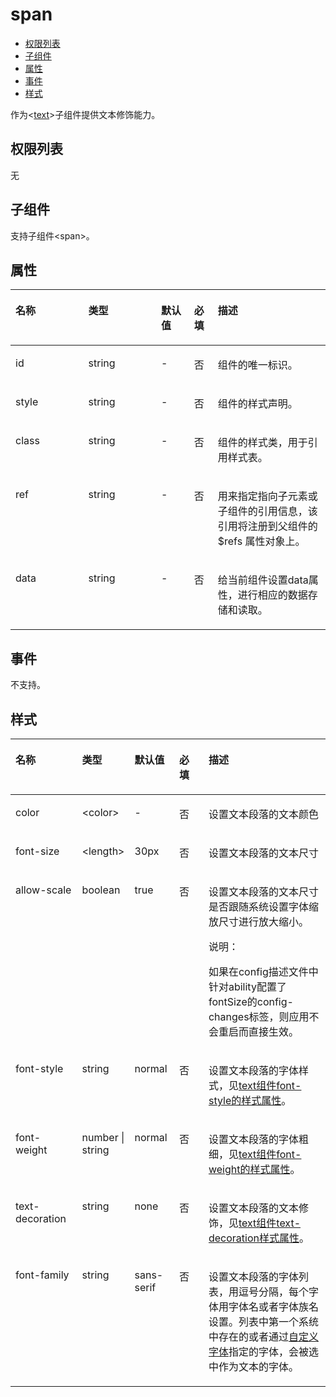 # span<a name="ZH-CN_TOPIC_0000001115814832"></a>

-   [权限列表](#zh-cn_topic_0000001058948923_section11257113618419)
-   [子组件](#zh-cn_topic_0000001058948923_section9288143101012)
-   [属性](#zh-cn_topic_0000001058948923_section2907183951110)
-   [事件](#zh-cn_topic_0000001058948923_section1298575017310)
-   [样式](#zh-cn_topic_0000001058948923_section5775351116)

作为<[text](text.md#ZH-CN_TOPIC_0000001115974748)\>子组件提供文本修饰能力。

## 权限列表<a name="zh-cn_topic_0000001058948923_section11257113618419"></a>

无

## 子组件<a name="zh-cn_topic_0000001058948923_section9288143101012"></a>

支持子组件<span\>。

## 属性<a name="zh-cn_topic_0000001058948923_section2907183951110"></a>

<a name="zh-cn_topic_0000001058948923_table20633101642315"></a>
<table><thead align="left"><tr id="zh-cn_topic_0000001058948923_row663331618238"><th class="cellrowborder" valign="top" width="23.119999999999997%" id="mcps1.1.6.1.1"><p id="zh-cn_topic_0000001058948923_zh-cn_topic_0000001058340523_a9ba8c579217b4b8b841b035f1d28b20e"><a name="zh-cn_topic_0000001058948923_zh-cn_topic_0000001058340523_a9ba8c579217b4b8b841b035f1d28b20e"></a><a name="zh-cn_topic_0000001058948923_zh-cn_topic_0000001058340523_a9ba8c579217b4b8b841b035f1d28b20e"></a>名称</p>
</th>
<th class="cellrowborder" valign="top" width="23.119999999999997%" id="mcps1.1.6.1.2"><p id="zh-cn_topic_0000001058948923_zh-cn_topic_0000001058340523_a633002333b024497914a4b172446f14e"><a name="zh-cn_topic_0000001058948923_zh-cn_topic_0000001058340523_a633002333b024497914a4b172446f14e"></a><a name="zh-cn_topic_0000001058948923_zh-cn_topic_0000001058340523_a633002333b024497914a4b172446f14e"></a>类型</p>
</th>
<th class="cellrowborder" valign="top" width="10.48%" id="mcps1.1.6.1.3"><p id="zh-cn_topic_0000001058948923_zh-cn_topic_0000001058340523_a4950f7884c6540b9ad523ac34657d952"><a name="zh-cn_topic_0000001058948923_zh-cn_topic_0000001058340523_a4950f7884c6540b9ad523ac34657d952"></a><a name="zh-cn_topic_0000001058948923_zh-cn_topic_0000001058340523_a4950f7884c6540b9ad523ac34657d952"></a>默认值</p>
</th>
<th class="cellrowborder" valign="top" width="7.5200000000000005%" id="mcps1.1.6.1.4"><p id="zh-cn_topic_0000001058948923_p824610360217"><a name="zh-cn_topic_0000001058948923_p824610360217"></a><a name="zh-cn_topic_0000001058948923_p824610360217"></a>必填</p>
</th>
<th class="cellrowborder" valign="top" width="35.76%" id="mcps1.1.6.1.5"><p id="zh-cn_topic_0000001058948923_zh-cn_topic_0000001058340523_a1313564aa9404a338447087d5918c17d"><a name="zh-cn_topic_0000001058948923_zh-cn_topic_0000001058340523_a1313564aa9404a338447087d5918c17d"></a><a name="zh-cn_topic_0000001058948923_zh-cn_topic_0000001058340523_a1313564aa9404a338447087d5918c17d"></a>描述</p>
</th>
</tr>
</thead>
<tbody><tr id="zh-cn_topic_0000001058948923_row36332165231"><td class="cellrowborder" valign="top" width="23.119999999999997%" headers="mcps1.1.6.1.1 "><p id="zh-cn_topic_0000001058948923_zh-cn_topic_0000001058340523_adb8a73146d764f2aab50fc046169ab26"><a name="zh-cn_topic_0000001058948923_zh-cn_topic_0000001058340523_adb8a73146d764f2aab50fc046169ab26"></a><a name="zh-cn_topic_0000001058948923_zh-cn_topic_0000001058340523_adb8a73146d764f2aab50fc046169ab26"></a>id</p>
</td>
<td class="cellrowborder" valign="top" width="23.119999999999997%" headers="mcps1.1.6.1.2 "><p id="zh-cn_topic_0000001058948923_zh-cn_topic_0000001058340523_a06898db2627246f78e85d4fbadeee85c"><a name="zh-cn_topic_0000001058948923_zh-cn_topic_0000001058340523_a06898db2627246f78e85d4fbadeee85c"></a><a name="zh-cn_topic_0000001058948923_zh-cn_topic_0000001058340523_a06898db2627246f78e85d4fbadeee85c"></a>string</p>
</td>
<td class="cellrowborder" valign="top" width="10.48%" headers="mcps1.1.6.1.3 "><p id="zh-cn_topic_0000001058948923_zh-cn_topic_0000001058340523_ae685ead324a647bcba1bbb45c9402dd6"><a name="zh-cn_topic_0000001058948923_zh-cn_topic_0000001058340523_ae685ead324a647bcba1bbb45c9402dd6"></a><a name="zh-cn_topic_0000001058948923_zh-cn_topic_0000001058340523_ae685ead324a647bcba1bbb45c9402dd6"></a>-</p>
</td>
<td class="cellrowborder" valign="top" width="7.5200000000000005%" headers="mcps1.1.6.1.4 "><p id="zh-cn_topic_0000001058948923_p42461736102118"><a name="zh-cn_topic_0000001058948923_p42461736102118"></a><a name="zh-cn_topic_0000001058948923_p42461736102118"></a>否</p>
</td>
<td class="cellrowborder" valign="top" width="35.76%" headers="mcps1.1.6.1.5 "><p id="zh-cn_topic_0000001058948923_zh-cn_topic_0000001058340523_a692121725a9b4ebbae65cd22b94b672e"><a name="zh-cn_topic_0000001058948923_zh-cn_topic_0000001058340523_a692121725a9b4ebbae65cd22b94b672e"></a><a name="zh-cn_topic_0000001058948923_zh-cn_topic_0000001058340523_a692121725a9b4ebbae65cd22b94b672e"></a>组件的唯一标识。</p>
</td>
</tr>
<tr id="zh-cn_topic_0000001058948923_row13633131616239"><td class="cellrowborder" valign="top" width="23.119999999999997%" headers="mcps1.1.6.1.1 "><p id="zh-cn_topic_0000001058948923_zh-cn_topic_0000001058340523_a7c032d302e1d437eac59680e066308b0"><a name="zh-cn_topic_0000001058948923_zh-cn_topic_0000001058340523_a7c032d302e1d437eac59680e066308b0"></a><a name="zh-cn_topic_0000001058948923_zh-cn_topic_0000001058340523_a7c032d302e1d437eac59680e066308b0"></a>style</p>
</td>
<td class="cellrowborder" valign="top" width="23.119999999999997%" headers="mcps1.1.6.1.2 "><p id="zh-cn_topic_0000001058948923_zh-cn_topic_0000001058340523_a6ba72f5c52df4fba9b02b5dffa26677e"><a name="zh-cn_topic_0000001058948923_zh-cn_topic_0000001058340523_a6ba72f5c52df4fba9b02b5dffa26677e"></a><a name="zh-cn_topic_0000001058948923_zh-cn_topic_0000001058340523_a6ba72f5c52df4fba9b02b5dffa26677e"></a>string</p>
</td>
<td class="cellrowborder" valign="top" width="10.48%" headers="mcps1.1.6.1.3 "><p id="zh-cn_topic_0000001058948923_zh-cn_topic_0000001058340523_a23cec1f95fd04ff1b3b20f58844ea654"><a name="zh-cn_topic_0000001058948923_zh-cn_topic_0000001058340523_a23cec1f95fd04ff1b3b20f58844ea654"></a><a name="zh-cn_topic_0000001058948923_zh-cn_topic_0000001058340523_a23cec1f95fd04ff1b3b20f58844ea654"></a>-</p>
</td>
<td class="cellrowborder" valign="top" width="7.5200000000000005%" headers="mcps1.1.6.1.4 "><p id="zh-cn_topic_0000001058948923_p17246836142119"><a name="zh-cn_topic_0000001058948923_p17246836142119"></a><a name="zh-cn_topic_0000001058948923_p17246836142119"></a>否</p>
</td>
<td class="cellrowborder" valign="top" width="35.76%" headers="mcps1.1.6.1.5 "><p id="zh-cn_topic_0000001058948923_zh-cn_topic_0000001058340523_ab9c92d331da44a0e9114f6760340680a"><a name="zh-cn_topic_0000001058948923_zh-cn_topic_0000001058340523_ab9c92d331da44a0e9114f6760340680a"></a><a name="zh-cn_topic_0000001058948923_zh-cn_topic_0000001058340523_ab9c92d331da44a0e9114f6760340680a"></a>组件的样式声明。</p>
</td>
</tr>
<tr id="zh-cn_topic_0000001058948923_row10634131610230"><td class="cellrowborder" valign="top" width="23.119999999999997%" headers="mcps1.1.6.1.1 "><p id="zh-cn_topic_0000001058948923_zh-cn_topic_0000001058340523_a3e97d6d2a5b84e06bf619049840a00a8"><a name="zh-cn_topic_0000001058948923_zh-cn_topic_0000001058340523_a3e97d6d2a5b84e06bf619049840a00a8"></a><a name="zh-cn_topic_0000001058948923_zh-cn_topic_0000001058340523_a3e97d6d2a5b84e06bf619049840a00a8"></a>class</p>
</td>
<td class="cellrowborder" valign="top" width="23.119999999999997%" headers="mcps1.1.6.1.2 "><p id="zh-cn_topic_0000001058948923_zh-cn_topic_0000001058340523_af0974175e9434735b035a4db9146aa04"><a name="zh-cn_topic_0000001058948923_zh-cn_topic_0000001058340523_af0974175e9434735b035a4db9146aa04"></a><a name="zh-cn_topic_0000001058948923_zh-cn_topic_0000001058340523_af0974175e9434735b035a4db9146aa04"></a>string</p>
</td>
<td class="cellrowborder" valign="top" width="10.48%" headers="mcps1.1.6.1.3 "><p id="zh-cn_topic_0000001058948923_zh-cn_topic_0000001058340523_aa5caace6225b440eba13dc2230f3ef0f"><a name="zh-cn_topic_0000001058948923_zh-cn_topic_0000001058340523_aa5caace6225b440eba13dc2230f3ef0f"></a><a name="zh-cn_topic_0000001058948923_zh-cn_topic_0000001058340523_aa5caace6225b440eba13dc2230f3ef0f"></a>-</p>
</td>
<td class="cellrowborder" valign="top" width="7.5200000000000005%" headers="mcps1.1.6.1.4 "><p id="zh-cn_topic_0000001058948923_p324614367213"><a name="zh-cn_topic_0000001058948923_p324614367213"></a><a name="zh-cn_topic_0000001058948923_p324614367213"></a>否</p>
</td>
<td class="cellrowborder" valign="top" width="35.76%" headers="mcps1.1.6.1.5 "><p id="zh-cn_topic_0000001058948923_zh-cn_topic_0000001058340523_a2f6321cf45ae481983a88dcc2f900900"><a name="zh-cn_topic_0000001058948923_zh-cn_topic_0000001058340523_a2f6321cf45ae481983a88dcc2f900900"></a><a name="zh-cn_topic_0000001058948923_zh-cn_topic_0000001058340523_a2f6321cf45ae481983a88dcc2f900900"></a>组件的样式类，用于引用样式表。</p>
</td>
</tr>
<tr id="zh-cn_topic_0000001058948923_row1634171618236"><td class="cellrowborder" valign="top" width="23.119999999999997%" headers="mcps1.1.6.1.1 "><p id="zh-cn_topic_0000001058948923_zh-cn_topic_0000001058340523_p1786251117156"><a name="zh-cn_topic_0000001058948923_zh-cn_topic_0000001058340523_p1786251117156"></a><a name="zh-cn_topic_0000001058948923_zh-cn_topic_0000001058340523_p1786251117156"></a>ref</p>
</td>
<td class="cellrowborder" valign="top" width="23.119999999999997%" headers="mcps1.1.6.1.2 "><p id="zh-cn_topic_0000001058948923_zh-cn_topic_0000001058340523_p1086241119157"><a name="zh-cn_topic_0000001058948923_zh-cn_topic_0000001058340523_p1086241119157"></a><a name="zh-cn_topic_0000001058948923_zh-cn_topic_0000001058340523_p1086241119157"></a>string</p>
</td>
<td class="cellrowborder" valign="top" width="10.48%" headers="mcps1.1.6.1.3 "><p id="zh-cn_topic_0000001058948923_zh-cn_topic_0000001058340523_p586281111151"><a name="zh-cn_topic_0000001058948923_zh-cn_topic_0000001058340523_p586281111151"></a><a name="zh-cn_topic_0000001058948923_zh-cn_topic_0000001058340523_p586281111151"></a>-</p>
</td>
<td class="cellrowborder" valign="top" width="7.5200000000000005%" headers="mcps1.1.6.1.4 "><p id="zh-cn_topic_0000001058948923_p1624612362219"><a name="zh-cn_topic_0000001058948923_p1624612362219"></a><a name="zh-cn_topic_0000001058948923_p1624612362219"></a>否</p>
</td>
<td class="cellrowborder" valign="top" width="35.76%" headers="mcps1.1.6.1.5 "><p id="zh-cn_topic_0000001058948923_zh-cn_topic_0000001058340523_p113416153342"><a name="zh-cn_topic_0000001058948923_zh-cn_topic_0000001058340523_p113416153342"></a><a name="zh-cn_topic_0000001058948923_zh-cn_topic_0000001058340523_p113416153342"></a>用来指定指向子元素<span id="zh-cn_topic_0000001058948923_zh-cn_topic_0000001058340523_ph56099211134"><a name="zh-cn_topic_0000001058948923_zh-cn_topic_0000001058340523_ph56099211134"></a><a name="zh-cn_topic_0000001058948923_zh-cn_topic_0000001058340523_ph56099211134"></a>或子组件</span>的引用信息，该引用将注册到父组件的$refs 属性对象上。</p>
</td>
</tr>
<tr id="zh-cn_topic_0000001058948923_row1263451617236"><td class="cellrowborder" valign="top" width="23.119999999999997%" headers="mcps1.1.6.1.1 "><p id="zh-cn_topic_0000001058948923_zh-cn_topic_0000001058340523_a751c9d46a62348ec902c7fdf97468b9d"><a name="zh-cn_topic_0000001058948923_zh-cn_topic_0000001058340523_a751c9d46a62348ec902c7fdf97468b9d"></a><a name="zh-cn_topic_0000001058948923_zh-cn_topic_0000001058340523_a751c9d46a62348ec902c7fdf97468b9d"></a>data</p>
</td>
<td class="cellrowborder" valign="top" width="23.119999999999997%" headers="mcps1.1.6.1.2 "><p id="zh-cn_topic_0000001058948923_zh-cn_topic_0000001058340523_a8e6d1bb4d0bc423fb8466ee3acd1882f"><a name="zh-cn_topic_0000001058948923_zh-cn_topic_0000001058340523_a8e6d1bb4d0bc423fb8466ee3acd1882f"></a><a name="zh-cn_topic_0000001058948923_zh-cn_topic_0000001058340523_a8e6d1bb4d0bc423fb8466ee3acd1882f"></a>string</p>
</td>
<td class="cellrowborder" valign="top" width="10.48%" headers="mcps1.1.6.1.3 "><p id="zh-cn_topic_0000001058948923_zh-cn_topic_0000001058340523_ab8cb15c9c3444b13b64945788131dce6"><a name="zh-cn_topic_0000001058948923_zh-cn_topic_0000001058340523_ab8cb15c9c3444b13b64945788131dce6"></a><a name="zh-cn_topic_0000001058948923_zh-cn_topic_0000001058340523_ab8cb15c9c3444b13b64945788131dce6"></a>-</p>
</td>
<td class="cellrowborder" valign="top" width="7.5200000000000005%" headers="mcps1.1.6.1.4 "><p id="zh-cn_topic_0000001058948923_p22471736132114"><a name="zh-cn_topic_0000001058948923_p22471736132114"></a><a name="zh-cn_topic_0000001058948923_p22471736132114"></a>否</p>
</td>
<td class="cellrowborder" valign="top" width="35.76%" headers="mcps1.1.6.1.5 "><p id="zh-cn_topic_0000001058948923_zh-cn_topic_0000001058340523_aa3f56a32296b4e85bcda2d2c00d0884f"><a name="zh-cn_topic_0000001058948923_zh-cn_topic_0000001058340523_aa3f56a32296b4e85bcda2d2c00d0884f"></a><a name="zh-cn_topic_0000001058948923_zh-cn_topic_0000001058340523_aa3f56a32296b4e85bcda2d2c00d0884f"></a>给当前组件设置data属性，进行相应的数据存储和读取。</p>
</td>
</tr>
</tbody>
</table>

## 事件<a name="zh-cn_topic_0000001058948923_section1298575017310"></a>

不支持。

## 样式<a name="zh-cn_topic_0000001058948923_section5775351116"></a>

<a name="zh-cn_topic_0000001058948923_ta0a517e341374f8dbac91fcbabd0a5ff"></a>
<table><thead align="left"><tr id="zh-cn_topic_0000001058948923_r4898f887897a46fab1b4999a4f83402f"><th class="cellrowborder" valign="top" width="21.21212121212121%" id="mcps1.1.6.1.1"><p id="zh-cn_topic_0000001058948923_ac9b6b02cd94942a5a0de6e18b10be274"><a name="zh-cn_topic_0000001058948923_ac9b6b02cd94942a5a0de6e18b10be274"></a><a name="zh-cn_topic_0000001058948923_ac9b6b02cd94942a5a0de6e18b10be274"></a>名称</p>
</th>
<th class="cellrowborder" valign="top" width="15.8015801580158%" id="mcps1.1.6.1.2"><p id="zh-cn_topic_0000001058948923_acdcd659d46f24eac86378824c8ee463b"><a name="zh-cn_topic_0000001058948923_acdcd659d46f24eac86378824c8ee463b"></a><a name="zh-cn_topic_0000001058948923_acdcd659d46f24eac86378824c8ee463b"></a>类型</p>
</th>
<th class="cellrowborder" valign="top" width="14.231423142314231%" id="mcps1.1.6.1.3"><p id="zh-cn_topic_0000001058948923_a9def453e9df6412bba79b8fff70869e8"><a name="zh-cn_topic_0000001058948923_a9def453e9df6412bba79b8fff70869e8"></a><a name="zh-cn_topic_0000001058948923_a9def453e9df6412bba79b8fff70869e8"></a>默认值</p>
</th>
<th class="cellrowborder" valign="top" width="9.400940094009401%" id="mcps1.1.6.1.4"><p id="zh-cn_topic_0000001058948923_a1e15f96e33ee48b9a0e14dbee0968f8a"><a name="zh-cn_topic_0000001058948923_a1e15f96e33ee48b9a0e14dbee0968f8a"></a><a name="zh-cn_topic_0000001058948923_a1e15f96e33ee48b9a0e14dbee0968f8a"></a>必填</p>
</th>
<th class="cellrowborder" valign="top" width="39.35393539353936%" id="mcps1.1.6.1.5"><p id="zh-cn_topic_0000001058948923_a7168bff3ff0647d88967647f6ab26d5f"><a name="zh-cn_topic_0000001058948923_a7168bff3ff0647d88967647f6ab26d5f"></a><a name="zh-cn_topic_0000001058948923_a7168bff3ff0647d88967647f6ab26d5f"></a>描述</p>
</th>
</tr>
</thead>
<tbody><tr id="zh-cn_topic_0000001058948923_r32272055007144f79a2dfea8a786e589"><td class="cellrowborder" valign="top" width="21.21212121212121%" headers="mcps1.1.6.1.1 "><p id="zh-cn_topic_0000001058948923_afc75d8f275cc41089a4e4dc8a3fbee88"><a name="zh-cn_topic_0000001058948923_afc75d8f275cc41089a4e4dc8a3fbee88"></a><a name="zh-cn_topic_0000001058948923_afc75d8f275cc41089a4e4dc8a3fbee88"></a>color</p>
</td>
<td class="cellrowborder" valign="top" width="15.8015801580158%" headers="mcps1.1.6.1.2 "><p id="zh-cn_topic_0000001058948923_abf3cdb4352d94dbb96789b9920bff09e"><a name="zh-cn_topic_0000001058948923_abf3cdb4352d94dbb96789b9920bff09e"></a><a name="zh-cn_topic_0000001058948923_abf3cdb4352d94dbb96789b9920bff09e"></a>&lt;color&gt;</p>
</td>
<td class="cellrowborder" valign="top" width="14.231423142314231%" headers="mcps1.1.6.1.3 "><p id="zh-cn_topic_0000001058948923_a40a852f6f3624109acdb18b89f75be07"><a name="zh-cn_topic_0000001058948923_a40a852f6f3624109acdb18b89f75be07"></a><a name="zh-cn_topic_0000001058948923_a40a852f6f3624109acdb18b89f75be07"></a>-</p>
</td>
<td class="cellrowborder" valign="top" width="9.400940094009401%" headers="mcps1.1.6.1.4 "><p id="zh-cn_topic_0000001058948923_a61aed770cf534f06a236a689df6206e0"><a name="zh-cn_topic_0000001058948923_a61aed770cf534f06a236a689df6206e0"></a><a name="zh-cn_topic_0000001058948923_a61aed770cf534f06a236a689df6206e0"></a>否</p>
</td>
<td class="cellrowborder" valign="top" width="39.35393539353936%" headers="mcps1.1.6.1.5 "><p id="zh-cn_topic_0000001058948923_a745abab21c7c47afbb4343f611f13f0e"><a name="zh-cn_topic_0000001058948923_a745abab21c7c47afbb4343f611f13f0e"></a><a name="zh-cn_topic_0000001058948923_a745abab21c7c47afbb4343f611f13f0e"></a>设置文本段落的文本颜色</p>
</td>
</tr>
<tr id="zh-cn_topic_0000001058948923_r9962b94a230e482a9cc74bbb784ea7a0"><td class="cellrowborder" valign="top" width="21.21212121212121%" headers="mcps1.1.6.1.1 "><p id="zh-cn_topic_0000001058948923_a50ed6c7dc89a419b8196eb32f4374eb9"><a name="zh-cn_topic_0000001058948923_a50ed6c7dc89a419b8196eb32f4374eb9"></a><a name="zh-cn_topic_0000001058948923_a50ed6c7dc89a419b8196eb32f4374eb9"></a>font-size</p>
</td>
<td class="cellrowborder" valign="top" width="15.8015801580158%" headers="mcps1.1.6.1.2 "><p id="zh-cn_topic_0000001058948923_a3fef950f99bb45768f232285d9563d59"><a name="zh-cn_topic_0000001058948923_a3fef950f99bb45768f232285d9563d59"></a><a name="zh-cn_topic_0000001058948923_a3fef950f99bb45768f232285d9563d59"></a>&lt;length&gt;</p>
</td>
<td class="cellrowborder" valign="top" width="14.231423142314231%" headers="mcps1.1.6.1.3 "><p id="zh-cn_topic_0000001058948923_abf03dbbc119a4a158b410a3676fe71e6"><a name="zh-cn_topic_0000001058948923_abf03dbbc119a4a158b410a3676fe71e6"></a><a name="zh-cn_topic_0000001058948923_abf03dbbc119a4a158b410a3676fe71e6"></a>30px</p>
</td>
<td class="cellrowborder" valign="top" width="9.400940094009401%" headers="mcps1.1.6.1.4 "><p id="zh-cn_topic_0000001058948923_a221074f45b48460a953a19ae07181768"><a name="zh-cn_topic_0000001058948923_a221074f45b48460a953a19ae07181768"></a><a name="zh-cn_topic_0000001058948923_a221074f45b48460a953a19ae07181768"></a>否</p>
</td>
<td class="cellrowborder" valign="top" width="39.35393539353936%" headers="mcps1.1.6.1.5 "><p id="zh-cn_topic_0000001058948923_a86d755d025194433a3d824ac6308dc19"><a name="zh-cn_topic_0000001058948923_a86d755d025194433a3d824ac6308dc19"></a><a name="zh-cn_topic_0000001058948923_a86d755d025194433a3d824ac6308dc19"></a>设置文本段落的文本尺寸</p>
</td>
</tr>
<tr id="zh-cn_topic_0000001058948923_row696318282019"><td class="cellrowborder" valign="top" width="21.21212121212121%" headers="mcps1.1.6.1.1 "><p id="zh-cn_topic_0000001058948923_p523512225579"><a name="zh-cn_topic_0000001058948923_p523512225579"></a><a name="zh-cn_topic_0000001058948923_p523512225579"></a>allow-scale</p>
</td>
<td class="cellrowborder" valign="top" width="15.8015801580158%" headers="mcps1.1.6.1.2 "><p id="zh-cn_topic_0000001058948923_p923522212570"><a name="zh-cn_topic_0000001058948923_p923522212570"></a><a name="zh-cn_topic_0000001058948923_p923522212570"></a>boolean</p>
</td>
<td class="cellrowborder" valign="top" width="14.231423142314231%" headers="mcps1.1.6.1.3 "><p id="zh-cn_topic_0000001058948923_p11235322145714"><a name="zh-cn_topic_0000001058948923_p11235322145714"></a><a name="zh-cn_topic_0000001058948923_p11235322145714"></a>true</p>
</td>
<td class="cellrowborder" valign="top" width="9.400940094009401%" headers="mcps1.1.6.1.4 "><p id="zh-cn_topic_0000001058948923_p12235112285712"><a name="zh-cn_topic_0000001058948923_p12235112285712"></a><a name="zh-cn_topic_0000001058948923_p12235112285712"></a>否</p>
</td>
<td class="cellrowborder" valign="top" width="39.35393539353936%" headers="mcps1.1.6.1.5 "><p id="zh-cn_topic_0000001058948923_p1023513229570"><a name="zh-cn_topic_0000001058948923_p1023513229570"></a><a name="zh-cn_topic_0000001058948923_p1023513229570"></a>设置文本段落的文本尺寸是否跟随系统设置字体缩放尺寸进行放大缩小。</p>
<div class="note" id="zh-cn_topic_0000001058948923_note5531128463"><a name="zh-cn_topic_0000001058948923_note5531128463"></a><a name="zh-cn_topic_0000001058948923_note5531128463"></a><span class="notetitle"> 说明： </span><div class="notebody"><p id="zh-cn_topic_0000001058948923_p11531172814611"><a name="zh-cn_topic_0000001058948923_p11531172814611"></a><a name="zh-cn_topic_0000001058948923_p11531172814611"></a>如果在config描述文件中针对ability配置了fontSize的config-changes标签，则应用不会重启而直接生效。</p>
</div></div>
</td>
</tr>
<tr id="zh-cn_topic_0000001058948923_rde507e70d93643ae8a6cb2d27c6acf99"><td class="cellrowborder" valign="top" width="21.21212121212121%" headers="mcps1.1.6.1.1 "><p id="zh-cn_topic_0000001058948923_ab1137579b73e4a38a6dbe7fe5d83e8e2"><a name="zh-cn_topic_0000001058948923_ab1137579b73e4a38a6dbe7fe5d83e8e2"></a><a name="zh-cn_topic_0000001058948923_ab1137579b73e4a38a6dbe7fe5d83e8e2"></a>font-style</p>
</td>
<td class="cellrowborder" valign="top" width="15.8015801580158%" headers="mcps1.1.6.1.2 "><p id="zh-cn_topic_0000001058948923_ab7f6c9ddf05c44bda226d9bf186583eb"><a name="zh-cn_topic_0000001058948923_ab7f6c9ddf05c44bda226d9bf186583eb"></a><a name="zh-cn_topic_0000001058948923_ab7f6c9ddf05c44bda226d9bf186583eb"></a>string</p>
</td>
<td class="cellrowborder" valign="top" width="14.231423142314231%" headers="mcps1.1.6.1.3 "><p id="zh-cn_topic_0000001058948923_a763035129469427a9b607b50c93c046d"><a name="zh-cn_topic_0000001058948923_a763035129469427a9b607b50c93c046d"></a><a name="zh-cn_topic_0000001058948923_a763035129469427a9b607b50c93c046d"></a>normal</p>
</td>
<td class="cellrowborder" valign="top" width="9.400940094009401%" headers="mcps1.1.6.1.4 "><p id="zh-cn_topic_0000001058948923_abdb1cd99a9c84f31b1bb21da686ded28"><a name="zh-cn_topic_0000001058948923_abdb1cd99a9c84f31b1bb21da686ded28"></a><a name="zh-cn_topic_0000001058948923_abdb1cd99a9c84f31b1bb21da686ded28"></a>否</p>
</td>
<td class="cellrowborder" valign="top" width="39.35393539353936%" headers="mcps1.1.6.1.5 "><p id="zh-cn_topic_0000001058948923_a04816275b7d249079b4a1e80f69ea86e"><a name="zh-cn_topic_0000001058948923_a04816275b7d249079b4a1e80f69ea86e"></a><a name="zh-cn_topic_0000001058948923_a04816275b7d249079b4a1e80f69ea86e"></a>设置文本段落的字体样式，见<a href="text.md#zh-cn_topic_0000001058830803_section5775351116">text组件font-style的样式属性</a>。</p>
</td>
</tr>
<tr id="zh-cn_topic_0000001058948923_r41ee5629370e4317a0da49957e128ade"><td class="cellrowborder" valign="top" width="21.21212121212121%" headers="mcps1.1.6.1.1 "><p id="zh-cn_topic_0000001058948923_a380a51eccb244ea9a528c41348105934"><a name="zh-cn_topic_0000001058948923_a380a51eccb244ea9a528c41348105934"></a><a name="zh-cn_topic_0000001058948923_a380a51eccb244ea9a528c41348105934"></a>font-weight</p>
</td>
<td class="cellrowborder" valign="top" width="15.8015801580158%" headers="mcps1.1.6.1.2 "><p id="zh-cn_topic_0000001058948923_a6998d5f15b9d47dfb5ea5d683f2945ef"><a name="zh-cn_topic_0000001058948923_a6998d5f15b9d47dfb5ea5d683f2945ef"></a><a name="zh-cn_topic_0000001058948923_a6998d5f15b9d47dfb5ea5d683f2945ef"></a>number | string</p>
</td>
<td class="cellrowborder" valign="top" width="14.231423142314231%" headers="mcps1.1.6.1.3 "><p id="zh-cn_topic_0000001058948923_a9cd90194128142d6bf6a0279aa8d191e"><a name="zh-cn_topic_0000001058948923_a9cd90194128142d6bf6a0279aa8d191e"></a><a name="zh-cn_topic_0000001058948923_a9cd90194128142d6bf6a0279aa8d191e"></a>normal</p>
</td>
<td class="cellrowborder" valign="top" width="9.400940094009401%" headers="mcps1.1.6.1.4 "><p id="zh-cn_topic_0000001058948923_a16edddde0d944b13a7a3567677cc913d"><a name="zh-cn_topic_0000001058948923_a16edddde0d944b13a7a3567677cc913d"></a><a name="zh-cn_topic_0000001058948923_a16edddde0d944b13a7a3567677cc913d"></a>否</p>
</td>
<td class="cellrowborder" valign="top" width="39.35393539353936%" headers="mcps1.1.6.1.5 "><p id="zh-cn_topic_0000001058948923_aa1d0d3abf811468e8c3f707e1a7e5b8c"><a name="zh-cn_topic_0000001058948923_aa1d0d3abf811468e8c3f707e1a7e5b8c"></a><a name="zh-cn_topic_0000001058948923_aa1d0d3abf811468e8c3f707e1a7e5b8c"></a>设置文本段落的字体粗细，见<a href="text.md#zh-cn_topic_0000001058830803_section5775351116">text组件font-weight的样式属性</a>。</p>
</td>
</tr>
<tr id="zh-cn_topic_0000001058948923_r8bf92fd80ab14f6a824003dcc7f3008c"><td class="cellrowborder" valign="top" width="21.21212121212121%" headers="mcps1.1.6.1.1 "><p id="zh-cn_topic_0000001058948923_ab4ed51f180194575856b899947e2c4d4"><a name="zh-cn_topic_0000001058948923_ab4ed51f180194575856b899947e2c4d4"></a><a name="zh-cn_topic_0000001058948923_ab4ed51f180194575856b899947e2c4d4"></a>text-decoration</p>
</td>
<td class="cellrowborder" valign="top" width="15.8015801580158%" headers="mcps1.1.6.1.2 "><p id="zh-cn_topic_0000001058948923_ab4048c7eccf046bab1dbdd33a0739e42"><a name="zh-cn_topic_0000001058948923_ab4048c7eccf046bab1dbdd33a0739e42"></a><a name="zh-cn_topic_0000001058948923_ab4048c7eccf046bab1dbdd33a0739e42"></a>string</p>
</td>
<td class="cellrowborder" valign="top" width="14.231423142314231%" headers="mcps1.1.6.1.3 "><p id="zh-cn_topic_0000001058948923_a572fe437851c45b2a91c3748dbf3c0c3"><a name="zh-cn_topic_0000001058948923_a572fe437851c45b2a91c3748dbf3c0c3"></a><a name="zh-cn_topic_0000001058948923_a572fe437851c45b2a91c3748dbf3c0c3"></a>none</p>
</td>
<td class="cellrowborder" valign="top" width="9.400940094009401%" headers="mcps1.1.6.1.4 "><p id="zh-cn_topic_0000001058948923_a4e2f6f648ebc4d6d947a3edb6efe22fb"><a name="zh-cn_topic_0000001058948923_a4e2f6f648ebc4d6d947a3edb6efe22fb"></a><a name="zh-cn_topic_0000001058948923_a4e2f6f648ebc4d6d947a3edb6efe22fb"></a>否</p>
</td>
<td class="cellrowborder" valign="top" width="39.35393539353936%" headers="mcps1.1.6.1.5 "><p id="zh-cn_topic_0000001058948923_aa83ac8481649423b80b326de4eb5fefb"><a name="zh-cn_topic_0000001058948923_aa83ac8481649423b80b326de4eb5fefb"></a><a name="zh-cn_topic_0000001058948923_aa83ac8481649423b80b326de4eb5fefb"></a>设置文本段落的文本修饰，见<a href="text.md#zh-cn_topic_0000001058830803_section5775351116">text组件text-decoration样式属性</a>。</p>
</td>
</tr>
<tr id="zh-cn_topic_0000001058948923_rc154005d2ebf483faffebbe0a509770d"><td class="cellrowborder" valign="top" width="21.21212121212121%" headers="mcps1.1.6.1.1 "><p id="zh-cn_topic_0000001058948923_a552bd7aa0bc94b118d88abf167e87a35"><a name="zh-cn_topic_0000001058948923_a552bd7aa0bc94b118d88abf167e87a35"></a><a name="zh-cn_topic_0000001058948923_a552bd7aa0bc94b118d88abf167e87a35"></a>font-family</p>
</td>
<td class="cellrowborder" valign="top" width="15.8015801580158%" headers="mcps1.1.6.1.2 "><p id="zh-cn_topic_0000001058948923_a0f5cc516346b4cbaa2d46c08bc340eeb"><a name="zh-cn_topic_0000001058948923_a0f5cc516346b4cbaa2d46c08bc340eeb"></a><a name="zh-cn_topic_0000001058948923_a0f5cc516346b4cbaa2d46c08bc340eeb"></a>string</p>
</td>
<td class="cellrowborder" valign="top" width="14.231423142314231%" headers="mcps1.1.6.1.3 "><p id="zh-cn_topic_0000001058948923_a959e67a1855241a1bb0898b2f57c7148"><a name="zh-cn_topic_0000001058948923_a959e67a1855241a1bb0898b2f57c7148"></a><a name="zh-cn_topic_0000001058948923_a959e67a1855241a1bb0898b2f57c7148"></a>sans-serif</p>
</td>
<td class="cellrowborder" valign="top" width="9.400940094009401%" headers="mcps1.1.6.1.4 "><p id="zh-cn_topic_0000001058948923_a2db078b3c8d64498af048fa12102a2a3"><a name="zh-cn_topic_0000001058948923_a2db078b3c8d64498af048fa12102a2a3"></a><a name="zh-cn_topic_0000001058948923_a2db078b3c8d64498af048fa12102a2a3"></a>否</p>
</td>
<td class="cellrowborder" valign="top" width="39.35393539353936%" headers="mcps1.1.6.1.5 "><p id="zh-cn_topic_0000001058948923_a52f159b549364d40b7c92d51aba7c1a9"><a name="zh-cn_topic_0000001058948923_a52f159b549364d40b7c92d51aba7c1a9"></a><a name="zh-cn_topic_0000001058948923_a52f159b549364d40b7c92d51aba7c1a9"></a>设置文本段落的字体列表，用逗号分隔，每个字体用字体名或者字体族名设置。列表中第一个系统中存在的或者通过<a href="自定义字体样式.md#ZH-CN_TOPIC_0000001162414611">自定义字体</a>指定的字体，会被选中作为文本的字体。</p>
</td>
</tr>
</tbody>
</table>

